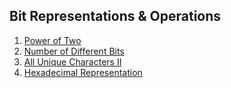 ## Bit Representations & Operations

1.  [Power of Two](Easy/PowerOfTwo)
2.  [Number of Different Bits](Medium/NumberOfDifferentBits)
3.  [All Unique Characters II](Medium/AllUniqueCharactersII)
4.  [Hexadecimal Representation](Easy/HexadecimalRepresentation)